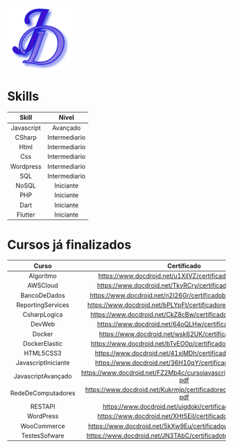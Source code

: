 [![Header](https://github.com/JoaoDiasDev/JoaoDiasDev/blob/main/logoX1.png "Header")](https://joaodiasdev.com/)

# Skills

|   Skill    |     Nivel     |
| :--------: | :-----------: |
| Javascript | Avançado      |
|   CSharp   | Intermediario |
|    Html    | Intermediario |
|    Css     | Intermediario |
| Wordpress  | Intermediario |
|    SQL     | Intermediario |
|   NoSQL    |   Iniciante   |
|    PHP     |   Iniciante   |
|    Dart    |   Iniciante   |
|  Flutter   |   Iniciante   |

# Cursos já finalizados

|       Curso            |                            Certificado                                  |
| :---------------------:|:----------------------------------------------------------------------: |
|     Algoritmo          |     https://www.docdroid.net/u1XilVZ/certificadoalgoritmo-pdf           |
|      AWSCloud          |      https://www.docdroid.net/TkvRCry/certificadoawscloud-pdf           |
|    BancoDeDados        |    https://www.docdroid.net/n2I26Gr/certificadobancodedados-pdf         |
| ReportingServices      |  https://www.docdroid.net/bPLYpFt/certificadoreportingservice-pdf       |
|    CsharpLogica        |    https://www.docdroid.net/CkZ8cBw/certificadocsharplogica-pdf         |
|       DevWeb           |       https://www.docdroid.net/64oQLHw/certificadodevweb-pdf            |
|       Docker           |       https://www.docdroid.net/wsk62UK/certificadodocker-pdf            |
|   DockerElastic        |   https://www.docdroid.net/bTvEO0p/certificadodockerelastic-pdf         |
|     HTML5CSS3          |     https://www.docdroid.net/41xjMDh/certificadohtml5css3-pdf           |
| JavascriptIniciante    |      https://www.docdroid.net/36H10qY/certificadojavascript-pdf         |
| JavascriptAvançado     | https://www.docdroid.net/FZ2Mb4c/cursojavascriptavancadofullstack-pdf   |
| RedeDeComputadores     | https://www.docdroid.net/Kukrmjp/certificadorededecomputadores-pdf      |
|      RESTAPI           |      https://www.docdroid.net/uigdoki/certificadorestapi-pdf            |
|     WordPress          |     https://www.docdroid.net/XHt5Eil/certificadowordpress-pdf           |
|    WooCommerce         |    https://www.docdroid.net/5kXw9Eu/certificadowoocommerce-pdf          |
|    TestesSofware       |    https://www.docdroid.net/JN3TAbC/certificadotestessoftwares-pdf      |
